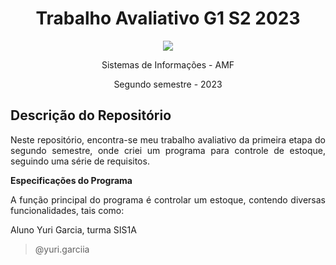 # <h1 align="center"> **Trabalho Avaliativo G1 S2 2023** </h1>

<p align="center">
  <img src="https://s3.dualstack.us-east-2.amazonaws.com/pythondotorg-assets/media/community/logos/python-logo-only.png">
</p>



<p align="center">
  Sistemas de Informações - AMF
</p>
<p align="center">
  Segundo semestre - 2023
</p>

## **Descrição do Repositório** ##
<p align="justify"> Neste repositório, encontra-se meu trabalho avaliativo da primeira etapa do segundo semestre, onde criei um programa para controle de estoque, seguindo uma série de requisitos. </p


### **Especificações do Programa** ###
<p align="justify">  A função principal do programa é controlar um estoque, contendo diversas funcionalidades, tais como:
</p>

Aluno Yuri Garcia, turma SIS1A


> @yuri.garciia
